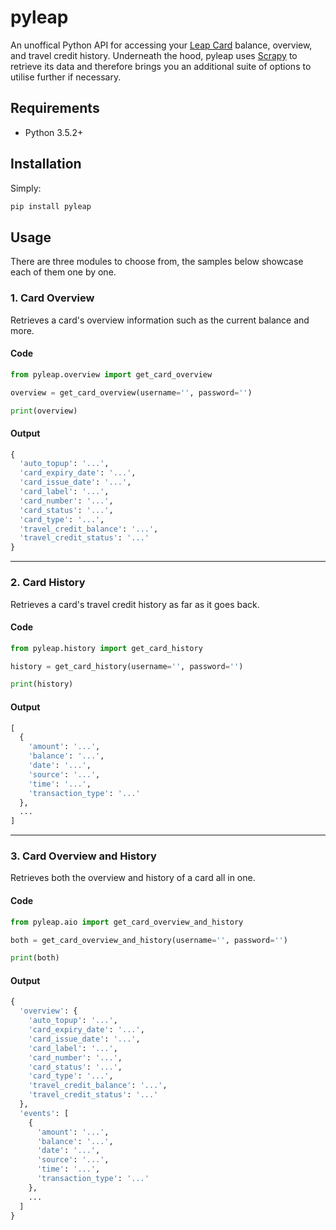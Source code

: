 # pyleap

An unoffical Python API for accessing your [Leap Card](https://www.leapcard.ie) balance, overview, and travel credit history. Underneath the hood, pyleap uses [Scrapy](https://scrapy.org) to retrieve its data and therefore brings you an additional suite of options to utilise further if necessary.

## Requirements

- Python 3.5.2+

## Installation

Simply:

```python
pip install pyleap
```

## Usage

There are three modules to choose from, the samples below showcase each of them one by one.

### 1. Card Overview

Retrieves a card's overview information such as the current balance and more.

#### Code

```python
from pyleap.overview import get_card_overview

overview = get_card_overview(username='', password='')

print(overview)
```

#### Output

```python
{
  'auto_topup': '...',
  'card_expiry_date': '...',
  'card_issue_date': '...',
  'card_label': '...',
  'card_number': '...',
  'card_status': '...',
  'card_type': '...',
  'travel_credit_balance': '...',
  'travel_credit_status': '...'
}
```

---

### 2. Card History

Retrieves a card's travel credit history as far as it goes back.

#### Code

```python
from pyleap.history import get_card_history

history = get_card_history(username='', password='')

print(history)
```

#### Output

```python
[
  {
    'amount': '...',
    'balance': '...',
    'date': '...',
    'source': '...',
    'time': '...',
    'transaction_type': '...'
  },
  ...
]
```

---

### 3. Card Overview and History

Retrieves both the overview and history of a card all in one.

#### Code

```python
from pyleap.aio import get_card_overview_and_history

both = get_card_overview_and_history(username='', password='')

print(both)
```

#### Output

```python
{
  'overview': {
    'auto_topup': '...',
    'card_expiry_date': '...',
    'card_issue_date': '...',
    'card_label': '...',
    'card_number': '...',
    'card_status': '...',
    'card_type': '...',
    'travel_credit_balance': '...',
    'travel_credit_status': '...'
  },
  'events': [
    {
      'amount': '...',
      'balance': '...',
      'date': '...',
      'source': '...',
      'time': '...',
      'transaction_type': '...'
    },
    ...
  ]
}
```
